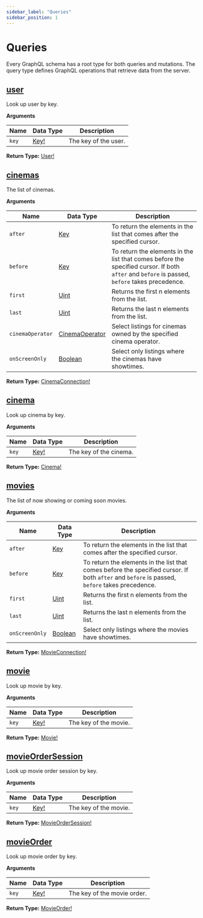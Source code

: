 ```yaml
---
sidebar_label: "Queries"
sidebar_position: 1
---
```


# Queries

Every GraphQL schema has a root type for both queries and mutations. The query type defines GraphQL operations that retrieve data from the server.

<!-- # Connections

Connections return a paginated list of items. The pagination is cursor-based. -->

## [user](/docs/graphql/queries#user)

Look up user by key.

**Arguments**

| Name  | Data Type                         | Description          |
| ----- | --------------------------------- | -------------------- |
| `key` | [Key!](/docs/graphql/scalars#key) | The key of the user. |

**Return Type:** [User!](/docs/graphql/objects#user)

## [cinemas](/docs/graphql/queries#cinemas)

The list of cinemas.

**Arguments**

| Name             | Data Type                                            | Description                                                                                                                                   |
| ---------------- | ---------------------------------------------------- | --------------------------------------------------------------------------------------------------------------------------------------------- |
| `after`          | [Key](/docs/graphql/scalars#key)                     | To return the elements in the list that comes after the specified cursor.                                                                     |
| `before`         | [Key](/docs/graphql/scalars#key)                     | To return the elements in the list that comes before the specified cursor. If both `after` and `before` is passed, `before` takes precedence. |
| `first`          | [Uint](/docs/graphql/scalars#uint)                   | Returns the first n elements from the list.                                                                                                   |
| `last`           | [Uint](/docs/graphql/scalars#uint)                   | Returns the last n elements from the list.                                                                                                    |
| `cinemaOperator` | [CinemaOperator](/docs/graphql/enums#cinemaoperator) | Select listings for cinemas owned by the specified cinema operator.                                                                           |
| `onScreenOnly`   | [Boolean](/docs/graphql/scalars#boolean)             | Select only listings where the cinemas have showtimes.                                                                                        |

**Return Type:** [CinemaConnection!](/docs/graphql/objects#cinemaconnection)

## [cinema](/docs/graphql/queries#cinema)

Look up cinema by key.

**Arguments**

| Name  | Data Type                         | Description            |
| ----- | --------------------------------- | ---------------------- |
| `key` | [Key!](/docs/graphql/scalars#key) | The key of the cinema. |

**Return Type:** [Cinema!](/docs/graphql/objects#cinema)

## [movies](/docs/graphql/queries#movies)

The list of now showing or coming soon movies.

**Arguments**

| Name           | Data Type                                | Description                                                                                                                                   |
| -------------- | ---------------------------------------- | --------------------------------------------------------------------------------------------------------------------------------------------- |
| `after`        | [Key](/docs/graphql/scalars#key)         | To return the elements in the list that comes after the specified cursor.                                                                     |
| `before`       | [Key](/docs/graphql/scalars#key)         | To return the elements in the list that comes before the specified cursor. If both `after` and `before` is passed, `before` takes precedence. |
| `first`        | [Uint](/docs/graphql/scalars#uint)       | Returns the first n elements from the list.                                                                                                   |
| `last`         | [Uint](/docs/graphql/scalars#uint)       | Returns the last n elements from the list.                                                                                                    |
| `onScreenOnly` | [Boolean](/docs/graphql/scalars#boolean) | Select only listings where the movies have showtimes.                                                                                         |

**Return Type:** [MovieConnection!](/docs/graphql/objects#movieconnection)

## [movie](/docs/graphql/queries#movie)

Look up movie by key.

**Arguments**

| Name  | Data Type                         | Description           |
| ----- | --------------------------------- | --------------------- |
| `key` | [Key!](/docs/graphql/scalars#key) | The key of the movie. |

**Return Type:** [Movie!](/docs/graphql/objects#movie)

## [movieOrderSession](/docs/graphql/queries#movieordersession)

Look up movie order session by key.

**Arguments**

| Name  | Data Type                         | Description           |
| ----- | --------------------------------- | --------------------- |
| `key` | [Key!](/docs/graphql/scalars#key) | The key of the movie. |

**Return Type:** [MovieOrderSession!](/docs/graphql/objects#movieordersession)

## [movieOrder](/docs/graphql/queries#movieorder)

Look up movie order by key.

**Arguments**

| Name  | Data Type                         | Description                 |
| ----- | --------------------------------- | --------------------------- |
| `key` | [Key!](/docs/graphql/scalars#key) | The key of the movie order. |

**Return Type:** [MovieOrder!](/docs/graphql/objects#movieorder)
